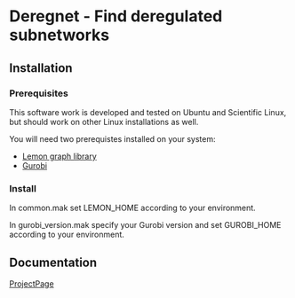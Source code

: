 # Deregnet - Find deregulated subnetworks

## Installation

### Prerequisites

This software work is developed and tested on Ubuntu and Scientific Linux, but should
work on other Linux installations as well.

You will need two prerequistes installed on your system:

* [Lemon graph library](http://lemon.cs.elte.hu/trac/lemon)
* [Gurobi](http://www.gurobi.com)

### Install

In common.mak set LEMON\_HOME according to your environment.

In gurobi\_version.mak specify your Gurobi version and set GUROBI\_HOME according to your environment.




## Documentation

[ProjectPage](https://sebwink.github.io/deregnet/)
